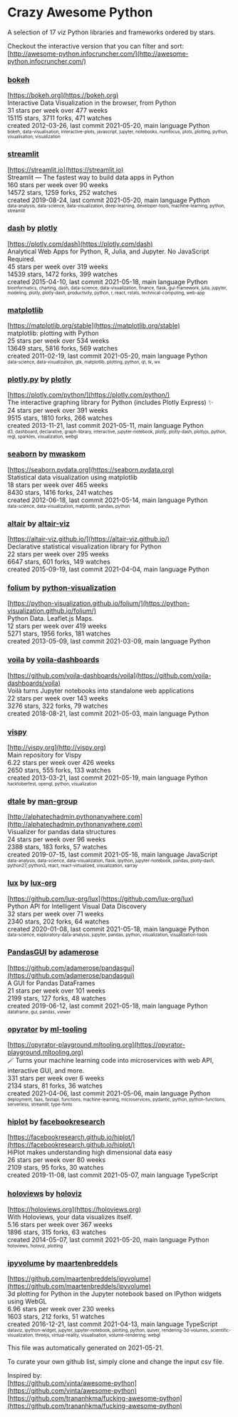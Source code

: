 # Crazy Awesome Python
A selection of 17 viz Python libraries and frameworks ordered by stars.  

Checkout the interactive version that you can filter and sort: 
[http://awesome-python.infocruncher.com/](http://awesome-python.infocruncher.com/)  


### [bokeh](https://github.com/bokeh/bokeh)  
[https://bokeh.org](https://bokeh.org)  
Interactive Data Visualization in the browser, from  Python  
31 stars per week over 477 weeks  
15115 stars, 3711 forks, 471 watches  
created 2012-03-26, last commit 2021-05-20, main language Python  
<sub><sup>bokeh, data-visualisation, interactive-plots, javascript, jupyter, notebooks, numfocus, plots, plotting, python, visualisation, visualization</sup></sub>


### [streamlit](https://github.com/streamlit/streamlit)  
[https://streamlit.io](https://streamlit.io)  
Streamlit — The fastest way to build data apps in Python  
160 stars per week over 90 weeks  
14572 stars, 1259 forks, 252 watches  
created 2019-08-24, last commit 2021-05-20, main language Python  
<sub><sup>data-analysis, data-science, data-visualization, deep-learning, developer-tools, machine-learning, python, streamlit</sup></sub>


### [dash](https://github.com/plotly/dash) by [plotly](https://github.com/plotly)  
[https://plotly.com/dash](https://plotly.com/dash)  
Analytical Web Apps for Python, R, Julia, and Jupyter. No JavaScript Required.  
45 stars per week over 319 weeks  
14539 stars, 1472 forks, 399 watches  
created 2015-04-10, last commit 2021-05-18, main language Python  
<sub><sup>bioinformatics, charting, dash, data-science, data-visualization, finance, flask, gui-framework, julia, jupyter, modeling, plotly, plotly-dash, productivity, python, r, react, rstats, technical-computing, web-app</sup></sub>


### [matplotlib](https://github.com/matplotlib/matplotlib)  
[https://matplotlib.org/stable](https://matplotlib.org/stable)  
matplotlib: plotting with Python  
25 stars per week over 534 weeks  
13649 stars, 5816 forks, 569 watches  
created 2011-02-19, last commit 2021-05-20, main language Python  
<sub><sup>data-science, data-visualization, gtk, matplotlib, plotting, python, qt, tk, wx</sup></sub>


### [plotly.py](https://github.com/plotly/plotly.py) by [plotly](https://github.com/plotly)  
[https://plotly.com/python/](https://plotly.com/python/)  
The interactive graphing library for Python (includes Plotly Express) :sparkles:  
24 stars per week over 391 weeks  
9515 stars, 1810 forks, 266 watches  
created 2013-11-21, last commit 2021-05-11, main language Python  
<sub><sup>d3, dashboard, declarative, graph-library, interactive, jupyter-notebook, plotly, plotly-dash, plotlyjs, python, regl, sparkles, visualization, webgl</sup></sub>


### [seaborn](https://github.com/mwaskom/seaborn) by [mwaskom](https://github.com/mwaskom)  
[https://seaborn.pydata.org](https://seaborn.pydata.org)  
Statistical data visualization using matplotlib  
18 stars per week over 465 weeks  
8430 stars, 1416 forks, 241 watches  
created 2012-06-18, last commit 2021-05-14, main language Python  
<sub><sup>data-science, data-visualization, matplotlib, pandas, python</sup></sub>


### [altair](https://github.com/altair-viz/altair) by [altair-viz](https://github.com/altair-viz)  
[https://altair-viz.github.io/](https://altair-viz.github.io/)  
Declarative statistical visualization library for Python  
22 stars per week over 295 weeks  
6647 stars, 601 forks, 149 watches  
created 2015-09-19, last commit 2021-04-04, main language Python  


### [folium](https://github.com/python-visualization/folium) by [python-visualization](https://github.com/python-visualization)  
[https://python-visualization.github.io/folium/](https://python-visualization.github.io/folium/)  
Python Data. Leaflet.js Maps.   
12 stars per week over 419 weeks  
5271 stars, 1956 forks, 181 watches  
created 2013-05-09, last commit 2021-03-09, main language Python  


### [voila](https://github.com/voila-dashboards/voila) by [voila-dashboards](https://github.com/voila-dashboards)  
[https://github.com/voila-dashboards/voila](https://github.com/voila-dashboards/voila)  
Voilà turns Jupyter notebooks into standalone web applications  
22 stars per week over 143 weeks  
3276 stars, 322 forks, 79 watches  
created 2018-08-21, last commit 2021-05-03, main language Python  


### [vispy](https://github.com/vispy/vispy)  
[http://vispy.org](http://vispy.org)  
Main repository for Vispy  
6.22 stars per week over 426 weeks  
2650 stars, 555 forks, 133 watches  
created 2013-03-21, last commit 2021-05-19, main language Python  
<sub><sup>hacktoberfest, opengl, python, visualization</sup></sub>


### [dtale](https://github.com/man-group/dtale) by [man-group](https://github.com/man-group)  
[http://alphatechadmin.pythonanywhere.com](http://alphatechadmin.pythonanywhere.com)  
Visualizer for pandas data structures  
24 stars per week over 96 weeks  
2388 stars, 183 forks, 57 watches  
created 2019-07-15, last commit 2021-05-16, main language JavaScript  
<sub><sup>data-analysis, data-science, data-visualization, flask, ipython, jupyter-notebook, pandas, plotly-dash, python27, python3, react, react-virtualized, visualization, xarray</sup></sub>


### [lux](https://github.com/lux-org/lux) by [lux-org](https://github.com/lux-org)  
[https://github.com/lux-org/lux](https://github.com/lux-org/lux)  
Python API for Intelligent Visual Data Discovery  
32 stars per week over 71 weeks  
2340 stars, 202 forks, 64 watches  
created 2020-01-08, last commit 2021-05-18, main language Python  
<sub><sup>data-science, exploratory-data-analysis, jupyter, pandas, python, visualization, visualization-tools</sup></sub>


### [PandasGUI](https://github.com/adamerose/pandasgui) by [adamerose](https://github.com/adamerose)  
[https://github.com/adamerose/pandasgui](https://github.com/adamerose/pandasgui)  
A GUI for Pandas DataFrames  
21 stars per week over 101 weeks  
2199 stars, 127 forks, 48 watches  
created 2019-06-12, last commit 2021-05-18, main language Python  
<sub><sup>dataframe, gui, pandas, viewer</sup></sub>


### [opyrator](https://github.com/ml-tooling/opyrator) by [ml-tooling](https://github.com/ml-tooling)  
[https://opyrator-playground.mltooling.org](https://opyrator-playground.mltooling.org)  
🪄 Turns your machine learning code into microservices with web API, interactive GUI, and more.  
331 stars per week over 6 weeks  
2134 stars, 81 forks, 36 watches  
created 2021-04-06, last commit 2021-05-06, main language Python  
<sub><sup>deployment, faas, fastapi, functions, machine-learning, microservices, pydantic, python, python-functions, serverless, streamlit, type-hints</sup></sub>


### [hiplot](https://github.com/facebookresearch/hiplot) by [facebookresearch](https://github.com/facebookresearch)  
[https://facebookresearch.github.io/hiplot/](https://facebookresearch.github.io/hiplot/)  
HiPlot makes understanding high dimensional data easy  
26 stars per week over 80 weeks  
2109 stars, 95 forks, 30 watches  
created 2019-11-08, last commit 2021-05-07, main language TypeScript  


### [holoviews](https://github.com/holoviz/holoviews) by [holoviz](https://github.com/holoviz)  
[https://holoviews.org](https://holoviews.org)  
With Holoviews, your data visualizes itself.  
5.16 stars per week over 367 weeks  
1896 stars, 315 forks, 63 watches  
created 2014-05-07, last commit 2021-05-20, main language Python  
<sub><sup>holoviews, holoviz, plotting</sup></sub>


### [ipyvolume](https://github.com/maartenbreddels/ipyvolume) by [maartenbreddels](https://github.com/maartenbreddels)  
[https://github.com/maartenbreddels/ipyvolume](https://github.com/maartenbreddels/ipyvolume)  
3d plotting for Python in the Jupyter notebook based on IPython widgets using WebGL  
6.96 stars per week over 230 weeks  
1603 stars, 212 forks, 51 watches  
created 2016-12-21, last commit 2021-04-13, main language TypeScript  
<sub><sup>dataviz, ipython-widget, jupyter, jupyter-notebook, plotting, python, quiver, rendering-3d-volumes, scientific-visualization, threejs, virtual-reality, visualisation, volume-rendering, webgl</sup></sub>


This file was automatically generated on 2021-05-21.  

To curate your own github list, simply clone and change the input csv file.  

Inspired by:  
[https://github.com/vinta/awesome-python](https://github.com/vinta/awesome-python)  
[https://github.com/trananhkma/fucking-awesome-python](https://github.com/trananhkma/fucking-awesome-python)  